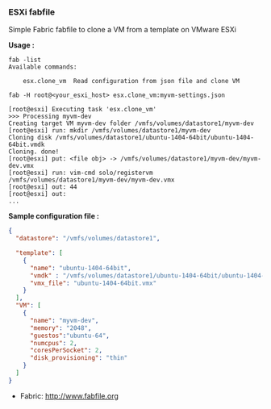 ### ESXi fabfile

Simple Fabric fabfile to clone a VM from a template on VMware ESXi

**Usage :**
```
fab -list
Available commands:

    esx.clone_vm  Read configuration from json file and clone VM
```

```
fab -H root@<your_esxi_host> esx.clone_vm:myvm-settings.json
```

```
[root@esxi] Executing task 'esx.clone_vm'
>>> Processing myvm-dev
Creating target VM myvm-dev folder /vmfs/volumes/datastore1/myvm-dev
[root@esxi] run: mkdir /vmfs/volumes/datastore1/myvm-dev
Cloning disk /vmfs/volumes/datastore1/ubuntu-1404-64bit/ubuntu-1404-64bit.vmdk
Cloning. done!
[root@esxi] put: <file obj> -> /vmfs/volumes/datastore1/myvm-dev/myvm-dev.vmx
[root@esxi] run: vim-cmd solo/registervm /vmfs/volumes/datastore1/myvm-dev/myvm-dev.vmx
[root@esxi] out: 44
[root@esxi] out: 
...
```

**Sample configuration file :**
```json
{
  "datastore": "/vmfs/volumes/datastore1",

  "template": [
    {
      "name": "ubuntu-1404-64bit",
      "vmdk" : "/vmfs/volumes/datastore1/ubuntu-1404-64bit/ubuntu-1404-64bit.vmdk",
      "vmx_file": "ubuntu-1404-64bit.vmx"
    }
  ],
  "VM": [
    {
      "name": "myvm-dev",
      "memory": "2048",
      "guestos":"ubuntu-64",
      "numcpus": 2,
      "coresPerSocket": 2,
      "disk_provisioning": "thin"
    }
  ]
}

```

- Fabric: http://www.fabfile.org
